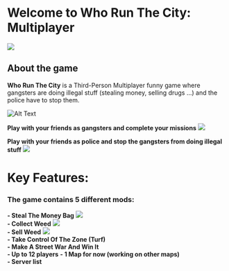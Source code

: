 # Welcome to Who Run The City: Multiplayer
![](https://shared.akamai.steamstatic.com/store_item_assets/steam/apps/1943060/header.jpg?t=1676054855)

## About the game

**Who Run The City** is a Third-Person Multiplayer funny game where gangsters are doing illegal stuff (stealing money, selling drugs ...) and the police have to stop them.

![Alt Text](https://shared.akamai.steamstatic.com/store_item_assets/steam/apps/1943060/extras/GIF1.gif)

**Play with your friends as gangsters and complete your missions** ![](https://shared.akamai.steamstatic.com/store_item_assets/steam/apps/1943060/extras/Gang_Icon00.png?t=1676054855)

**Play with your friends as police and stop the gangsters from doing illegal stuff** ![](https://shared.akamai.steamstatic.com/store_item_assets/steam/apps/1943060/extras/Police_Icon00.png?t=1676054855)


# Key Features:

### The game contains 5 different mods:

**- Steal The Money Bag** ![](https://shared.akamai.steamstatic.com/store_item_assets/steam/apps/1943060/extras/Money_Bag_Icon.png?t=1676054855)  
**- Collect Weed** ![](https://shared.akamai.steamstatic.com/store_item_assets/steam/apps/1943060/extras/Box_Icon.png?t=1676054855)  
**- Sell Weed** ![](https://shared.akamai.steamstatic.com/store_item_assets/steam/apps/1943060/extras/Weed_Icon.png?t=1676054855)  
**- Take Control Of The Zone (Turf)**  
**- Make A Street War And Win It**   
**- Up to 12 players** 
**- 1 Map for now (working on other maps)**   
**- Server list**   
